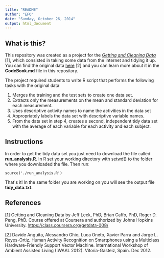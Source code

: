 ```yaml
---
title: "README"
author: "EFO"
date: "Sunday, October 26, 2014"
output: html_document
---
```

## What is this?

This repository was created as a project for the [*Getting and Cleaning Data*](https://class.coursera.org/getdata-008/) [1], which consisted in taking some data from the internet and tidying it up. You can find the original data [here](http://archive.ics.uci.edu/ml/datasets/Human+Activity+Recognition+Using+Smartphones) [2] and you can learn more about it in the **CodeBook.md** file in this repository.

The project required students to write R script that performs the following tasks with the original data:

1. Merges the training and the test sets to create one data set. 
2. Extracts only the measurements on the mean and standard deviation for each measurement.
3. Uses descriptive activity names to name the activities in the data set 
4. Appropriately labels the data set with descriptive variable names. 
5. From the data set in step 4, creates a second, independent tidy data set with the average of each variable for each activity and each subject.

## Instructions

In order to get the tidy data set you just need to download the file called **run_analysis.R**. In R set your working directory with setwd() to the folder where you downloaded the file. Then run:

```
source('./run_analysis.R')
```
That's it! In the same folder you are working on you will see the output file **tidy_data.txt**.

## References

[1] Getting and Cleaning Data by Jeff Leek, PhD, Brian Caffo, PhD, Roger D. Peng, PhD. Course offered at Coursera and authorized by Johns Hopkins University. https://class.coursera.org/getdata-008/

[2] Davide Anguita, Alessandro Ghio, Luca Oneto, Xavier Parra and Jorge L. Reyes-Ortiz. Human Activity Recognition on Smartphones using a Multiclass Hardware-Friendly Support Vector Machine. International Workshop of Ambient Assisted Living (IWAAL 2012). Vitoria-Gasteiz, Spain. Dec 2012.

